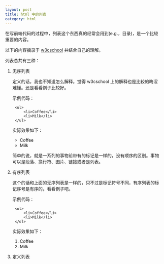 ```yaml
---
layout: post
title: html 中的列表
category: html
---
```


在写前端代码的过程中，列表这个东西真的经常会用到(e.g.，目录)，是一个比较重要的内容。

以下的内容摘录于 [w3cschool](http://www.w3school.com.cn/html/html_lists.asp) 并结合自己的理解。

列表总共有三种：

1. 无序列表
    
    定义的话，我也不知道怎么解释，觉得 w3cschool 上的解释也是比较的晦涩难懂。还是看看例子比较好。

    示例代码：
    
        <ul>
            <li>Coffee</li>
            <li>Milk</li>
        </ul>

    实际效果如下：
    
    <ul>
        <li>Coffee</li>
        <li>Milk</li>
    </ul>
    
    简单的说，就是一系列的事物前带有的标记是一样的，没有顺序的区别。事物可以是段落、换行符、图片、链接或者是列表。
    
2. 有序列表

    这个的话和上面的无序列表是一样的，只不过是标记符号不同，有序列表的标记序号是有序的，看看例子吧。
    
    示例代码：
    
        <ol>
            <li>Coffee</li>
            <li>Milk</li>
        </ol>
        
    实际效果如下：
    
    <ol>
        <li>Coffee</li>
        <li>Milk</li>
    </ol>

3. 定义列表
